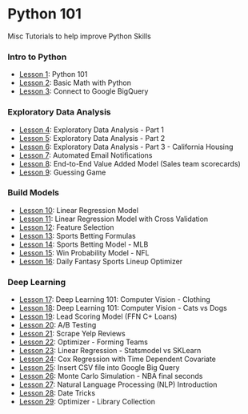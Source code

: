 # Python 101


Misc Tutorials to help improve Python Skills

### Intro to Python
- [Lesson 1](https://github.com/papagorgio23/Python101/blob/master/Python_101.ipynb): Python 101
- [Lesson 2](https://github.com/papagorgio23/Python101/blob/master/Python_Math_101.ipynb): Basic Math with Python
- [Lesson 3](https://github.com/papagorgio23/Python101/blob/master/Connect_to_GBQ.ipynb): Connect to Google BigQuery
### Exploratory Data Analysis
- [Lesson 4](https://github.com/papagorgio23/Python101/blob/master/EDA1.ipynb): Exploratory Data Analysis - Part 1
- [Lesson 5](https://github.com/papagorgio23/Python101/blob/master/EDA2.ipynb): Exploratory Data Analysis - Part 2
- [Lesson 6](https://github.com/papagorgio23/Python101/blob/master/California_Housing_EDA.ipynb): Exploratory Data Analysis - Part 3 - California Housing
- [Lesson 7](https://github.com/papagorgio23/Python101/blob/master/Email_Notification_Template_Update_to_GBQ_.ipynb): Automated Email Notifications
- [Lesson 8](https://github.com/papagorgio23/Python101/blob/master/Farmer_TL_Scorecard.ipynb): End-to-End Value Added Model (Sales team scorecards)
- [Lesson 9](https://github.com/papagorgio23/Python101/blob/master/Guessing_Game.ipynb): Guessing Game
### Build Models
- [Lesson 10](https://github.com/papagorgio23/Python101/blob/master/Linear_Regression_Example.ipynb): Linear Regression Model
- [Lesson 11](https://github.com/papagorgio23/Python101/blob/master/ml_regression.ipynb): Linear Regression Model with Cross Validation
- [Lesson 12](https://github.com/papagorgio23/Python101/blob/master/Feature_Selection.ipynb): Feature Selection
- [Lesson 13](https://github.com/papagorgio23/Python101/blob/master/Feature_Selection.ipynb): Sports Betting Formulas
- [Lesson 14](https://github.com/papagorgio23/Python101/blob/master/Answers_MLB_Predictions.ipynb): Sports Betting Model - MLB
- [Lesson 15](https://github.com/papagorgio23/Python101/blob/master/Win_Probability_Model.ipynb): Win Probability Model - NFL
- [Lesson 16](https://github.com/papagorgio23/Python101/blob/master/DFS_Football_Lineup_Optimizer.ipynb): Daily Fantasy Sports Lineup Optimizer
### Deep Learning
- [Lesson 17](https://github.com/papagorgio23/Python101/blob/master/Computer_Vision_Basic_Classification.ipynb): Deep Learning 101: Computer Vision - Clothing
- [Lesson 18](https://github.com/papagorgio23/Python101/blob/master/Computer_Vision_Cats_vs_Dogs.ipynb): Deep Learning 101: Computer Vision - Cats vs Dogs
- [Lesson 19](https://github.com/papagorgio23/Python101/blob/master/C%2B_Lead_Scoring_Modelv2.ipynb): Lead Scoring Model (FFN C+ Loans)
- [Lesson 20](https://github.com/papagorgio23/Python101/blob/master/ABtest.ipynb): A/B Testing
- [Lesson 21](https://github.com/papagorgio23/Python101/blob/master/Tempe_Yelp_Reviews.ipynb): Scrape Yelp Reviews
- [Lesson 22](https://github.com/papagorgio23/Python101/blob/master/Forming_Teams.ipynb): Optimizer - Forming Teams
- [Lesson 23](https://github.com/papagorgio23/Python101/blob/master/Linear_Regression_Example.ipynb): Linear Regression - Statsmodel vs SKLearn
- [Lesson 24](https://github.com/papagorgio23/Python101/blob/master/Cox_Regression_with_Time_Dependent_Covariate.ipynb): Cox Regression with Time Dependent Covariate
- [Lesson 25](https://github.com/papagorgio23/Python101/blob/master/Austen_GBQ_Upload.ipynb): Insert CSV file into Google Big Query
- [Lesson 26](https://github.com/papagorgio23/Python101/blob/master/Monte_Carlo_Simulation_(NBA_3_or_2).ipynb): Monte Carlo Simulation - NBA final seconds
- [Lesson 27](https://github.com/papagorgio23/Python101/blob/master/NLP_Test.ipynb): Natural Language Processing (NLP) Introduction
- [Lesson 28](https://github.com/papagorgio23/Python101/blob/master/Random_Dates.ipynb): Date Tricks
- [Lesson 29](https://github.com/papagorgio23/Python101/blob/master/Optimizing_a_Library_Collection.ipynb): Optimizer - Library Collection
